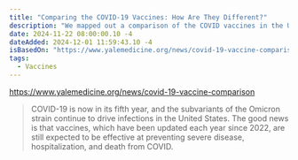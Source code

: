 ```yaml
---
title: "Comparing the COVID-19 Vaccines: How Are They Different?"
description: "We mapped out a comparison of the COVID vaccines in the United States."
date: 2024-11-22 08:00:00.10 -4
dateAdded: 2024-12-01 11:59:43.10 -4
isBasedOn: "https://www.yalemedicine.org/news/covid-19-vaccine-comparison"
tags:
  - Vaccines
---
```


https://www.yalemedicine.org/news/covid-19-vaccine-comparison

> COVID-19 is now in its fifth year, and the subvariants of the Omicron strain continue to drive infections in the United States. The good news is that vaccines, which have been updated each year since 2022, are still expected to be effective at preventing severe disease, hospitalization, and death from COVID.
